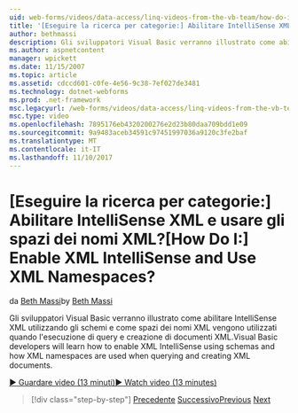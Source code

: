 ```yaml
---
uid: web-forms/videos/data-access/linq-videos-from-the-vb-team/how-do-i-enable-xml-intellisense-and-use-xml-namespaces
title: '[Eseguire la ricerca per categorie:] Abilitare IntelliSense XML e usare gli spazi dei nomi XML? | Microsoft Docs'
author: bethmassi
description: Gli sviluppatori Visual Basic verranno illustrato come abilitare IntelliSense XML utilizzando gli schemi e come spazi dei nomi XML vengono utilizzati quando l'esecuzione di query e creazione di documenti XML.
ms.author: aspnetcontent
manager: wpickett
ms.date: 11/15/2007
ms.topic: article
ms.assetid: cdccd601-c0fe-4e56-9c38-7ef027de3481
ms.technology: dotnet-webforms
ms.prod: .net-framework
msc.legacyurl: /web-forms/videos/data-access/linq-videos-from-the-vb-team/how-do-i-enable-xml-intellisense-and-use-xml-namespaces
msc.type: video
ms.openlocfilehash: 7895176eb4320200276e2d23b80daa709bdd1e09
ms.sourcegitcommit: 9a9483aceb34591c97451997036a9120c3fe2baf
ms.translationtype: MT
ms.contentlocale: it-IT
ms.lasthandoff: 11/10/2017
---
```

<a name="how-do-i-enable-xml-intellisense-and-use-xml-namespaces"></a><span data-ttu-id="74cef-104">[Eseguire la ricerca per categorie:] Abilitare IntelliSense XML e usare gli spazi dei nomi XML?</span><span class="sxs-lookup"><span data-stu-id="74cef-104">[How Do I:] Enable XML IntelliSense and Use XML Namespaces?</span></span>
====================
<span data-ttu-id="74cef-105">da [Beth Massi](https://github.com/bethmassi)</span><span class="sxs-lookup"><span data-stu-id="74cef-105">by [Beth Massi](https://github.com/bethmassi)</span></span>

<span data-ttu-id="74cef-106">Gli sviluppatori Visual Basic verranno illustrato come abilitare IntelliSense XML utilizzando gli schemi e come spazi dei nomi XML vengono utilizzati quando l'esecuzione di query e creazione di documenti XML.</span><span class="sxs-lookup"><span data-stu-id="74cef-106">Visual Basic developers will learn how to enable XML IntelliSense using schemas and how XML namespaces are used when querying and creating XML documents.</span></span>

[<span data-ttu-id="74cef-107">&#9654; Guardare video (13 minuti)</span><span class="sxs-lookup"><span data-stu-id="74cef-107">&#9654; Watch video (13 minutes)</span></span>](https://channel9.msdn.com/Blogs/ASP-NET-Site-Videos/how-do-i-enable-xml-intellisense-and-use-xml-namespaces)

>[!div class="step-by-step"]
<span data-ttu-id="74cef-108">[Precedente](how-do-i-get-started-with-linq-to-xml.md)
[Successivo](how-do-i-create-xml-documents-from-sql-data.md)</span><span class="sxs-lookup"><span data-stu-id="74cef-108">[Previous](how-do-i-get-started-with-linq-to-xml.md)
[Next](how-do-i-create-xml-documents-from-sql-data.md)</span></span>
